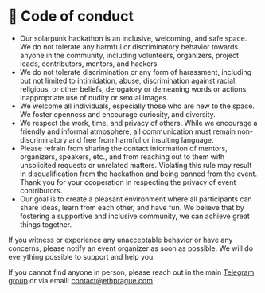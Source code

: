 # 📜 Code of conduct

* Our solarpunk hackathon is an inclusive, welcoming, and safe space. We do not tolerate any harmful or discriminatory behavior towards anyone in the community, including volunteers, organizers, project leads, contributors, mentors, and hackers.
* We do not tolerate discrimination or any form of harassment, including but not limited to intimidation, abuse, discrimination against racial, religious, or other beliefs, derogatory or demeaning words or actions, inappropriate use of nudity or sexual images.
* We welcome all individuals, especially those who are new to the space. We foster openness and encourage curiosity, and diversity.
* We respect the work, time, and privacy of others. While we encourage a friendly and informal atmosphere, all communication must remain non-discriminatory and free from harmful or insulting language.
* Please refrain from sharing the contact information of mentors, organizers, speakers, etc., and from reaching out to them with unsolicited requests or unrelated matters. Violating this rule may result in disqualification from the hackathon and being banned from the event. Thank you for your cooperation in respecting the privacy of event contributors.
* Our goal is to create a pleasant environment where all participants can share ideas, learn from each other, and have fun. We believe that by fostering a supportive and inclusive community, we can achieve great things together.

If you witness or experience any unacceptable behavior or have any concerns, please notify an event organizer as soon as possible. We will do everything possible to support and help you.

If you cannot find anyone in person, please reach out in the main [Telegram group](https://t.me/ethprague) or via email: [contact@ethprague.com](mailto:contact@ethprague.com)
